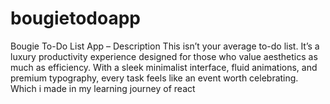 # bougietodoapp
Bougie To-Do List App – Description  This isn’t your average to-do list. It’s a luxury productivity experience designed for those who value aesthetics as much as efficiency. With a sleek minimalist interface, fluid animations, and premium typography, every task feels like an event worth celebrating. Which i made in my learning journey of react 
